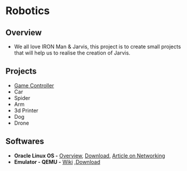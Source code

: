 # Robotics

## Overview
- We all love IRON Man & Jarvis, this project is to create small projects that will help us to realise the creation of Jarvis.

## Projects
- [Game Controller](./02-modules/GameController.md)
- Car
- Spider
- Arm
- 3d Printer
- Dog
- Drone

## Softwares
- **Oracle Linux OS -** [Overview](https://docs.oracle.com/en/learn/oracle-linux-install-rpi/#prepare-the-installation-media), [Download](https://www.oracle.com/linux/downloads/linux-arm-downloads.html), [Article on Networking](https://community.ibm.com/community/user/cloud/blogs/alexei-karve/2022/11/27/microshift-27)
- **Emulator - QEMU -** [Wiki](https://wiki.qemu.org/Main_Page) ,[Download](https://qemu.weilnetz.de/w64/2023/?C=M;O=D)